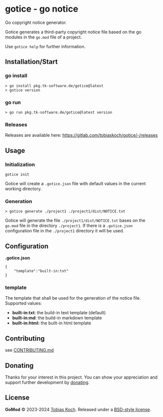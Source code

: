 # gotice - go notice
Go copyright notice generator.

Gotice generates a third-party copyright notice file based on the go modules in the `go.mod` file of a project.

Use `gotice help` for further information.

## Installation/Start

### go install

```
> go install pkg.tk-software.de/gotice@latest
> gotice version
```

### go run

```
> go run pkg.tk-software.de/gotice@latest version
```

### Releases
Releases are available here: https://gitlab.com/tobiaskoch/gotice/-/releases

## Usage

### Initialization
```
gotice init
```

Gotice will create a `.gotice.json` file with default values in the current working directory.

### Generation
```
> gotice generate ./project1 ./project1/dist/NOTICE.txt
```

Gotice will generate the file `./project1/dist/NOTICE.txt` bases on the `go.mod` file in the directory `./project1`.
If there is a `.gotice.json` configuration file in the `./project1` directory it will be used.

## Configuration

**.gotice.json**

```
{
    "template":"built-in:txt"
}
```

### template
The template that shall be used for the generation of the notice file.
Supported values:

- **built-in:txt**: the build-in text template (default)
- **built-in:md**: the build-in markdown template
- **built-in:html:** the built-in html template

## Contributing
see [CONTRIBUTING.md](CONTRIBUTING.md)

## Donating
Thanks for your interest in this project. You can show your appreciation and support further development by [donating](https://www.tk-software.de/donate).

## License
**GoMod** © 2023-2024 [Tobias Koch](https://www.tk-software.de). Released under a [BSD-style license](https://gitlab.com/tobiaskoch/gomod/-/blob/main/LICENSE).